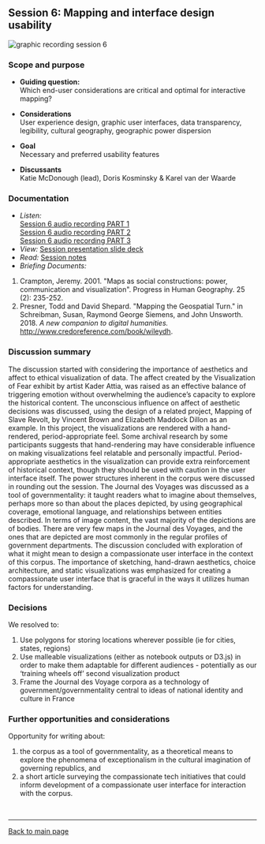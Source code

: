 ## Session 6: Mapping and interface design usability
 ![graphic recording session 6](../images/graphic-recording-session6.png)

### Scope and purpose
- **Guiding question:**  
  Which end-user considerations are critical and optimal for interactive mapping?

-	**Considerations**  
  User experience design, graphic user interfaces, data transparency, legibility, cultural geography, geographic power dispersion

-	**Goal**  
  Necessary and preferred usability features  

-	**Discussants**  
  Katie McDonough (lead), Doris Kosminsky & Karel van der Waarde


### Documentation  
- *Listen:*<br/>
    [Session 6 audio recording PART 1](../audio/session6-1of3.MP3?raw=true)<br/>
    [Session 6 audio recording PART 2](../audio/session6-2of3.MP3?raw=true)<br/>
    [Session 6 audio recording PART 3](../audio/session6-3of3.MP3?raw=true)<br/>
- *View:* [Session presentation slide deck](../pdfs/Session%206_McDonough_Mapping%20and%20Interface%20Design%20Usability.pdf)  
- *Read:* [Session notes](https://docs.google.com/document/d/196V79SznVOMz-1G63dCI5LCIg0iVKNmMWCP2aSaxHw0/edit?usp=sharing) 
- *Briefing Documents:*
1. Crampton, Jeremy. 2001. "Maps as social constructions: power, communication and visualization". Progress in Human Geography. 25 (2): 235-252.
2. Presner, Todd and David Shepard. "Mapping the Geospatial Turn." in Schreibman, Susan, Raymond George Siemens, and John Unsworth. 2018. <em>A new companion to digital humanities. </em> http://www.credoreference.com/book/wileydh.

### Discussion summary
The discussion started with considering the importance of aesthetics and affect to ethical visualization of data. The affect created by the Visualization of Fear exhibit by artist Kader Attia, was raised as an effective balance of triggering emotion without overwhelming the audience’s capacity to explore the historical content. The unconscious influence on affect of aesthetic decisions was discussed, using the design of a related project, Mapping of Slave Revolt, by Vincent Brown and Elizabeth Maddock Dillon as an example. In this project, the visualizations are rendered with a hand-rendered, period-appropriate feel. Some archival research by some participants suggests that hand-rendering may have considerable influence on making visualizations feel relatable and personally impactful. Period-appropriate aesthetics in the visualization can provide extra reinforcement of historical context, though they should be used with caution in the user interface itself.
The power structures inherent in the corpus were discussed in rounding out the session. The Journal des Voyages was discussed as a tool of governmentality: it taught readers what to imagine about themselves, perhaps more so than about the places depicted, by using geographical coverage, emotional language, and relationships between entities described. In terms of image content, the vast majority of the depictions are of bodies. There are very few maps in the Journal des Voyages, and the ones that are depicted are most commonly in the regular profiles of government departments.
The discussion concluded with exploration of what it might mean to design a compassionate user interface in the context of this corpus. The importance of sketching, hand-drawn aesthetics, choice architecture, and static visualizations was emphasized for creating a compassionate user interface that is graceful in the ways it utilizes human factors for understanding.


### Decisions
We resolved to:
1. Use polygons for storing locations wherever possible (ie for cities, states, regions)
2. Use malleable visualizations (either as notebook outputs or D3.js) in order to make them adaptable for different audiences - potentially as our ‘training wheels off’ second visualization product
3. Frame the Journal des Voyage corpora as a technology of government/governmentality central to ideas of national identity and culture in France

### Further opportunities and considerations
Opportunity for writing about:
1. the corpus as a tool of governmentality, as a theoretical means to explore the phenomena of exceptionalism in the cultural imagination of governing republics, and
2. a short article surveying the compassionate tech initiatives that could inform development of a compassionate user interface for interaction with the corpus.


&nbsp;

------------------------------

[Back to main page](/empire/)
